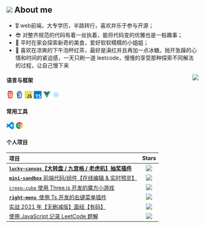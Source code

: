 
## <img src="https://camo.githubusercontent.com/8653492b3ab0c46cc580ad293f0555880ecf8ac82f0a761f17af1335e85e4de6/68747470733a2f2f71706c7573706963747572652e6f73732d636e2d6265696a696e672e616c6979756e63732e636f6d2f364c6a6a51412f48692e676966" height="20"> About me

- 🎖 web前端，大专学历，半路转行，喜欢并乐于参与开源；
- 😎 对整齐规范的代码有着一丝执着，能将代码变的优雅也是一桩趣事；
- 🥕 平时在家会探索新奇的美食，爱好软软糯糯的小姐姐；
- 🍵 喜欢在凉爽的下午泡杯红茶，最好是滇红并且再加一点冰糖。抛开急躁的心情和时间的紧迫感，一天只刷一道 leetcode，慢慢的享受那种探索不同解法的过程，让自己慢下来

<img align="right" src="https://github-readme-stats.vercel.app/api?username=buuing&show_icons=true&count_private=true&hide_border=true&cache_seconds=1900" />

#### 语言与框架

<code><img height="20" src="https://raw.githubusercontent.com/github/explore/80688e429a7d4ef2fca1e82350fe8e3517d3494d/topics/html/html.png"></code>
<code><img height="20" src="https://raw.githubusercontent.com/github/explore/80688e429a7d4ef2fca1e82350fe8e3517d3494d/topics/css/css.png"></code>
<code><img height="20" src="https://raw.githubusercontent.com/github/explore/80688e429a7d4ef2fca1e82350fe8e3517d3494d/topics/javascript/javascript.png"></code>
<code><img height="20" src="https://raw.githubusercontent.com/github/explore/80688e429a7d4ef2fca1e82350fe8e3517d3494d/topics/typescript/typescript.png"></code>
<code><img height="20" src="https://raw.githubusercontent.com/github/explore/80688e429a7d4ef2fca1e82350fe8e3517d3494d/topics/vue/vue.png"></code>
<code><img height="20" src="https://raw.githubusercontent.com/github/explore/80688e429a7d4ef2fca1e82350fe8e3517d3494d/topics/react/react.png"></code>

#### 常用工具

<code><img height="20" src="https://raw.githubusercontent.com/github/explore/80688e429a7d4ef2fca1e82350fe8e3517d3494d/topics/visual-studio-code/visual-studio-code.png"></code>
<code><img height="20" src="https://raw.githubusercontent.com/github/explore/80688e429a7d4ef2fca1e82350fe8e3517d3494d/topics/chrome/chrome.png"></code>

#### 个人项目

| 项目 | Stars |
| :--- | :---: |
| [**`lucky-canvas`【大转盘 / 九宫格 / 老虎机】抽奖插件**](https://github.com/buuing/lucky-canvas) | <img src="https://img.shields.io/github/stars/buuing/lucky-canvas?style=social" height="22" align="top" /> |
| [**`mini-sandbox`** 前端代码/组件【在线编辑 & 实时预览】](https://github.com/buuing/mini-sandbox) | <img src="https://img.shields.io/github/stars/buuing/mini-sandbox?style=social" height="22" align="top" /> |
| [`creep-cube` 使用 Three.js 开发的魔方小游戏](https://github.com/buuing/creep-cube) | <img src="https://img.shields.io/github/stars/buuing/creep-cube?style=social" height="22" align="top" /> |
| [**`right-menu`**&ensp;使用 Ts 开发的右键菜单插件](https://github.com/buuing/right-menu) | <img src="https://img.shields.io/github/stars/buuing/right-menu?style=social" height="22" align="top" /> |
| [实战 2021 年【无删减版】面经【有码】](https://github.com/buuing/Interview) | <img src="https://img.shields.io/github/stars/buuing/Interview?style=social" height="22" align="top" /> |
| [使用 JavaScript 记录 LeetCode 题解](https://github.com/buuing/leetcode) | <img src="https://img.shields.io/github/stars/buuing/leetcode?style=social" height="22" align="top" /> |

<br />

<!-- <a href="https://github.com/buuing"><img src="https://media.giphy.com/media/SWoSkN6DxTszqIKEqv/giphy.gif" align="right" height="265" /></a> -->
